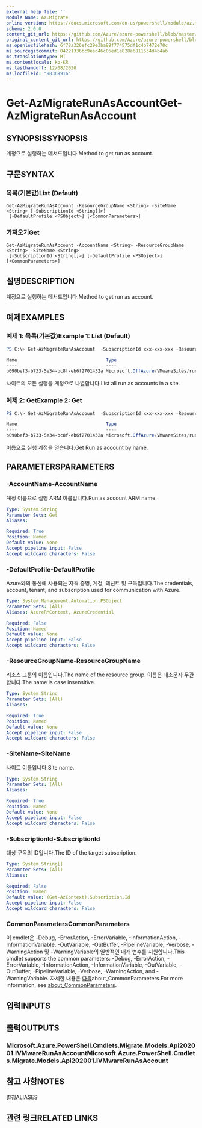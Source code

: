 ```yaml
---
external help file: ''
Module Name: Az.Migrate
online version: https://docs.microsoft.com/en-us/powershell/module/az.migrate/get-azmigraterunasaccount
schema: 2.0.0
content_git_url: https://github.com/Azure/azure-powershell/blob/master/src/Migrate/help/Get-AzMigrateRunAsAccount.md
original_content_git_url: https://github.com/Azure/azure-powershell/blob/master/src/Migrate/help/Get-AzMigrateRunAsAccount.md
ms.openlocfilehash: 6f78a326efc29e3ba89f774575df1c4b7472e70c
ms.sourcegitcommit: 04221336bc9eed46c05ed1e828a6811534d4b4ab
ms.translationtype: MT
ms.contentlocale: ko-KR
ms.lasthandoff: 12/08/2020
ms.locfileid: "98369916"
---
```

# <span data-ttu-id="43f93-101">Get-AzMigrateRunAsAccount</span><span class="sxs-lookup"><span data-stu-id="43f93-101">Get-AzMigrateRunAsAccount</span></span>

## <span data-ttu-id="43f93-102">SYNOPSIS</span><span class="sxs-lookup"><span data-stu-id="43f93-102">SYNOPSIS</span></span>
<span data-ttu-id="43f93-103">계정으로 실행하는 메서드입니다.</span><span class="sxs-lookup"><span data-stu-id="43f93-103">Method to get run as account.</span></span>

## <span data-ttu-id="43f93-104">구문</span><span class="sxs-lookup"><span data-stu-id="43f93-104">SYNTAX</span></span>

### <span data-ttu-id="43f93-105">목록(기본값)</span><span class="sxs-lookup"><span data-stu-id="43f93-105">List (Default)</span></span>
```
Get-AzMigrateRunAsAccount -ResourceGroupName <String> -SiteName <String> [-SubscriptionId <String[]>]
 [-DefaultProfile <PSObject>] [<CommonParameters>]
```

### <span data-ttu-id="43f93-106">가져오기</span><span class="sxs-lookup"><span data-stu-id="43f93-106">Get</span></span>
```
Get-AzMigrateRunAsAccount -AccountName <String> -ResourceGroupName <String> -SiteName <String>
 [-SubscriptionId <String[]>] [-DefaultProfile <PSObject>] [<CommonParameters>]
```

## <span data-ttu-id="43f93-107">설명</span><span class="sxs-lookup"><span data-stu-id="43f93-107">DESCRIPTION</span></span>
<span data-ttu-id="43f93-108">계정으로 실행하는 메서드입니다.</span><span class="sxs-lookup"><span data-stu-id="43f93-108">Method to get run as account.</span></span>

## <span data-ttu-id="43f93-109">예제</span><span class="sxs-lookup"><span data-stu-id="43f93-109">EXAMPLES</span></span>

### <span data-ttu-id="43f93-110">예제 1: 목록(기본값)</span><span class="sxs-lookup"><span data-stu-id="43f93-110">Example 1: List (Default)</span></span>
```powershell
PS C:\> Get-AzMigrateRunAsAccount  -SubscriptionId xxx-xxx-xxx -ResourceGroupName BugBashAVSVMware -SiteName BBVMwareAVScbbcsite

Name                                 Type
----                                 ----
b090bef3-b733-5e34-bc8f-eb6f2701432a Microsoft.OffAzure/VMwareSites/runasaccounts
```

<span data-ttu-id="43f93-111">사이트의 모든 실행을 계정으로 나열합니다.</span><span class="sxs-lookup"><span data-stu-id="43f93-111">List all run as accounts in a site.</span></span>

### <span data-ttu-id="43f93-112">예제 2: Get</span><span class="sxs-lookup"><span data-stu-id="43f93-112">Example 2: Get</span></span>
```powershell
PS C:\> Get-AzMigrateRunAsAccount  -SubscriptionId xxx-xxx-xxx -ResourceGroupName BugBashAVSVMware -SiteName BBVMwareAVScbbcsite -AccountName b090bef3-b733-5e34-bc8f-eb6f2701432a

Name                                 Type
----                                 ----
b090bef3-b733-5e34-bc8f-eb6f2701432a Microsoft.OffAzure/VMwareSites/runasaccounts
```

<span data-ttu-id="43f93-113">이름으로 실행 계정을 얻습니다.</span><span class="sxs-lookup"><span data-stu-id="43f93-113">Get Run as account by name.</span></span>

## <span data-ttu-id="43f93-114">PARAMETERS</span><span class="sxs-lookup"><span data-stu-id="43f93-114">PARAMETERS</span></span>

### <span data-ttu-id="43f93-115">-AccountName</span><span class="sxs-lookup"><span data-stu-id="43f93-115">-AccountName</span></span>
<span data-ttu-id="43f93-116">계정 이름으로 실행 ARM 이름입니다.</span><span class="sxs-lookup"><span data-stu-id="43f93-116">Run as account ARM name.</span></span>

```yaml
Type: System.String
Parameter Sets: Get
Aliases:

Required: True
Position: Named
Default value: None
Accept pipeline input: False
Accept wildcard characters: False
```

### <span data-ttu-id="43f93-117">-DefaultProfile</span><span class="sxs-lookup"><span data-stu-id="43f93-117">-DefaultProfile</span></span>
<span data-ttu-id="43f93-118">Azure와의 통신에 사용되는 자격 증명, 계정, 테넌트 및 구독입니다.</span><span class="sxs-lookup"><span data-stu-id="43f93-118">The credentials, account, tenant, and subscription used for communication with Azure.</span></span>

```yaml
Type: System.Management.Automation.PSObject
Parameter Sets: (All)
Aliases: AzureRMContext, AzureCredential

Required: False
Position: Named
Default value: None
Accept pipeline input: False
Accept wildcard characters: False
```

### <span data-ttu-id="43f93-119">-ResourceGroupName</span><span class="sxs-lookup"><span data-stu-id="43f93-119">-ResourceGroupName</span></span>
<span data-ttu-id="43f93-120">리소스 그룹의 이름입니다.</span><span class="sxs-lookup"><span data-stu-id="43f93-120">The name of the resource group.</span></span>
<span data-ttu-id="43f93-121">이름은 대소문자 무관합니다.</span><span class="sxs-lookup"><span data-stu-id="43f93-121">The name is case insensitive.</span></span>

```yaml
Type: System.String
Parameter Sets: (All)
Aliases:

Required: True
Position: Named
Default value: None
Accept pipeline input: False
Accept wildcard characters: False
```

### <span data-ttu-id="43f93-122">-SiteName</span><span class="sxs-lookup"><span data-stu-id="43f93-122">-SiteName</span></span>
<span data-ttu-id="43f93-123">사이트 이름입니다.</span><span class="sxs-lookup"><span data-stu-id="43f93-123">Site name.</span></span>

```yaml
Type: System.String
Parameter Sets: (All)
Aliases:

Required: True
Position: Named
Default value: None
Accept pipeline input: False
Accept wildcard characters: False
```

### <span data-ttu-id="43f93-124">-SubscriptionId</span><span class="sxs-lookup"><span data-stu-id="43f93-124">-SubscriptionId</span></span>
<span data-ttu-id="43f93-125">대상 구독의 ID입니다.</span><span class="sxs-lookup"><span data-stu-id="43f93-125">The ID of the target subscription.</span></span>

```yaml
Type: System.String[]
Parameter Sets: (All)
Aliases:

Required: False
Position: Named
Default value: (Get-AzContext).Subscription.Id
Accept pipeline input: False
Accept wildcard characters: False
```

### <span data-ttu-id="43f93-126">CommonParameters</span><span class="sxs-lookup"><span data-stu-id="43f93-126">CommonParameters</span></span>
<span data-ttu-id="43f93-127">이 cmdlet은 -Debug, -ErrorAction, -ErrorVariable, -InformationAction, -InformationVariable, -OutVariable, -OutBuffer, -PipelineVariable, -Verbose, -WarningAction 및 -WarningVariable의 일반적인 매개 변수를 지원합니다.</span><span class="sxs-lookup"><span data-stu-id="43f93-127">This cmdlet supports the common parameters: -Debug, -ErrorAction, -ErrorVariable, -InformationAction, -InformationVariable, -OutVariable, -OutBuffer, -PipelineVariable, -Verbose, -WarningAction, and -WarningVariable.</span></span> <span data-ttu-id="43f93-128">자세한 내용은 [다음](http://go.microsoft.com/fwlink/?LinkID=113216)about_CommonParameters.</span><span class="sxs-lookup"><span data-stu-id="43f93-128">For more information, see [about_CommonParameters](http://go.microsoft.com/fwlink/?LinkID=113216).</span></span>

## <span data-ttu-id="43f93-129">입력</span><span class="sxs-lookup"><span data-stu-id="43f93-129">INPUTS</span></span>

## <span data-ttu-id="43f93-130">출력</span><span class="sxs-lookup"><span data-stu-id="43f93-130">OUTPUTS</span></span>

### <span data-ttu-id="43f93-131">Microsoft.Azure.PowerShell.Cmdlets.Migrate.Models.Api202001.IVMwareRunAsAccount</span><span class="sxs-lookup"><span data-stu-id="43f93-131">Microsoft.Azure.PowerShell.Cmdlets.Migrate.Models.Api202001.IVMwareRunAsAccount</span></span>

## <span data-ttu-id="43f93-132">참고 사항</span><span class="sxs-lookup"><span data-stu-id="43f93-132">NOTES</span></span>

<span data-ttu-id="43f93-133">별칭</span><span class="sxs-lookup"><span data-stu-id="43f93-133">ALIASES</span></span>

## <span data-ttu-id="43f93-134">관련 링크</span><span class="sxs-lookup"><span data-stu-id="43f93-134">RELATED LINKS</span></span>

